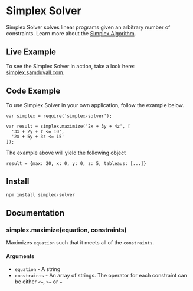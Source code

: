 # Simplex Solver

Simplex Solver solves linear programs given an arbitrary number of constraints. Learn more about the [Simplex Algorithm](https://en.wikipedia.org/wiki/Simplex_algorithm).

## Live Example

To see the Simplex Solver in action, take a look here: [simplex.samduvall.com](http://simplex.samduvall.com).

## Code Example

To use Simplex Solver in your own application, follow the example below.

    var simplex = require('simplex-solver');

    var result = simplex.maximize('2x + 3y + 4z', [
      '3x + 2y + z <= 10',
      '2x + 5y + 3z <= 15'
    ]);

The example above will yield the following object

    result = {max: 20, x: 0, y: 0, z: 5, tableaus: [...]}

## Install

    npm install simplex-solver

## Documentation

### simplex.maximize(equation, constraints)

Maximizes `equation` such that it meets all of the `constraints`.

#### Arguments

- `equation` - A string
- `constraints` - An array of strings. The operator for each constraint can be either `<=`, `>=` or `=`
